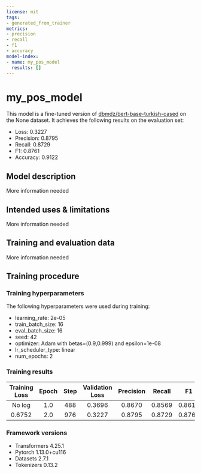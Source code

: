 ```yaml
---
license: mit
tags:
- generated_from_trainer
metrics:
- precision
- recall
- f1
- accuracy
model-index:
- name: my_pos_model
  results: []
---
```


<!-- This model card has been generated automatically according to the information the Trainer had access to. You
should probably proofread and complete it, then remove this comment. -->

# my_pos_model

This model is a fine-tuned version of [dbmdz/bert-base-turkish-cased](https://huggingface.co/dbmdz/bert-base-turkish-cased) on the None dataset.
It achieves the following results on the evaluation set:
- Loss: 0.3227
- Precision: 0.8795
- Recall: 0.8729
- F1: 0.8761
- Accuracy: 0.9122

## Model description

More information needed

## Intended uses & limitations

More information needed

## Training and evaluation data

More information needed

## Training procedure

### Training hyperparameters

The following hyperparameters were used during training:
- learning_rate: 2e-05
- train_batch_size: 16
- eval_batch_size: 16
- seed: 42
- optimizer: Adam with betas=(0.9,0.999) and epsilon=1e-08
- lr_scheduler_type: linear
- num_epochs: 2

### Training results

| Training Loss | Epoch | Step | Validation Loss | Precision | Recall | F1     | Accuracy |
|:-------------:|:-----:|:----:|:---------------:|:---------:|:------:|:------:|:--------:|
| No log        | 1.0   | 488  | 0.3696          | 0.8670    | 0.8569 | 0.8619 | 0.9017   |
| 0.6752        | 2.0   | 976  | 0.3227          | 0.8795    | 0.8729 | 0.8761 | 0.9122   |


### Framework versions

- Transformers 4.25.1
- Pytorch 1.13.0+cu116
- Datasets 2.7.1
- Tokenizers 0.13.2
